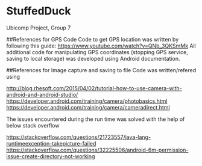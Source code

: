 # StuffedDuck
Ubicomp Project, Group 7

##References for GPS Code
Code to get GPS location was written by following this guide: https://www.youtube.com/watch?v=QNb_3QKSmMk
All additional code for manipulating GPS coordinates (stopping GPS service, saving to local storage) was
developed using Android documentation.


##References for Image capture and saving to file
Code was written/refered using 

http://blog.rhesoft.com/2015/04/02/tutorial-how-to-use-camera-with-android-and-android-studio/
https://developer.android.com/training/camera/photobasics.html
https://developer.android.com/training/camera/cameradirect.html

The issues encountered during the run time was solved with the help of below stack overflow

https://stackoverflow.com/questions/21723557/java-lang-runtimeexception-takepicture-failed
https://stackoverflow.com/questions/32225506/android-6m-permission-issue-create-directory-not-working

